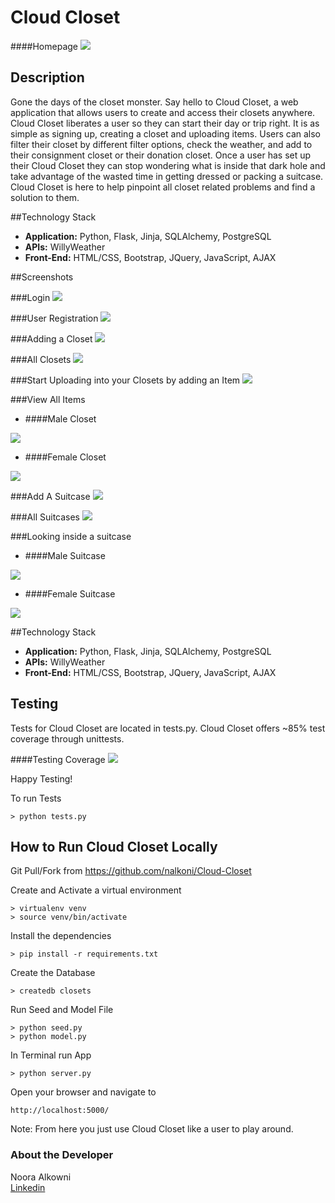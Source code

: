 # Cloud Closet

####Homepage
<img src="/static/images/homepage.png">


## Description

Gone the days of the closet monster. Say hello to Cloud Closet, a web application that allows users to create and access their closets anywhere. Cloud Closet liberates a user so they can start their day or trip right. It is as simple as signing up, creating a closet and uploading items. Users can also filter their closet by different filter options, check the weather, and add to their consignment closet or their donation closet. Once a user has set up their Cloud Closet they can stop wondering what is inside that dark hole and take advantage of the wasted time in getting dressed or packing a suitcase. Cloud Closet is here to help pinpoint all closet related problems and find a solution to them.

##Technology Stack

- **Application:** Python, Flask, Jinja, SQLAlchemy, PostgreSQL
- **APIs:** WillyWeather
- **Front-End:** HTML/CSS, Bootstrap, JQuery, JavaScript, AJAX


##Screenshots

###Login
<img src="/static/images/login.png">


###User Registration 
<img src="/static/images/register.png">


###Adding a Closet
<img src="/static/images/add_closet.png">


###All Closets
<img src="/static/images/closets.png">


###Start Uploading into your Closets by adding an Item
<img src="/static/images/add_item.png">


###View All Items
- ####Male Closet
<img src="/static/images/m_view_all_items.png">

- ####Female Closet
<img src="/static/images/f_view_items.png">


###Add A Suitcase
<img src="/static/images/start_suitcase.png">


###All Suitcases
<img src="/static/images/all_suitcases.png">


###Looking inside a suitcase

- ####Male Suitcase
<img src="/static/images/m_suitcase.png">

- ####Female Suitcase
<img src="/static/images/f_suitcase.png">



##Technology Stack

- **Application:** Python, Flask, Jinja, SQLAlchemy, PostgreSQL
- **APIs:** WillyWeather
- **Front-End:** HTML/CSS, Bootstrap, JQuery, JavaScript, AJAX


## Testing

Tests for Cloud Closet are located in tests.py. Cloud Closet offers ~85% test coverage through unittests.

####Testing Coverage
<img src="/static/images/testing.png">

Happy Testing! 

To run Tests 

```
> python tests.py
```

## How to Run Cloud Closet Locally

Git Pull/Fork from https://github.com/nalkoni/Cloud-Closet


Create and Activate a virtual environment 

```
> virtualenv venv
> source venv/bin/activate
```

Install the dependencies

```
> pip install -r requirements.txt
```

Create the Database

```
> createdb closets
```

Run Seed and Model File

```
> python seed.py
> python model.py
```

In Terminal run App
```
> python server.py
```


Open your browser and navigate to 

```
http://localhost:5000/
```

Note: From here you just use Cloud Closet like a user to play around.




### About the Developer    
Noora Alkowni       
[Linkedin](https://www.linkedin.com/in/nooraalkoni)    
 

